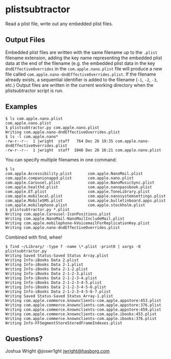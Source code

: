 # plistsubtractor
Read a plist file, write out any embedded plist files.

## Output Files
Embedded plist files are written with the same filename up to the ```.plist``` filename extension, adding the key name representing the embedded plist data at the end of the filename (e.g. the embedded plist data in the key ```dndEffectiveOverrides``` in the ```com.apple.nano.plist``` file will produce a new file called ```com.apple.nano-dndEffectiveOverrides.plist```.  If the filename already exists, a sequential identifier is added to the filename (```-1```, ```-2```, ```-3```, etc.)  Output files are written in the current working directory when the plistsubtractor script is run.

## Examples

```
$ ls com.apple.nano.plist
com.apple.nano.plist
$ plistsubtractor.py com.apple.nano.plist
Writing com.apple.nano-dndEffectiveOverrides.plist
$ ls -l com.apple.nano*
-rw-r--r--  1 jwright  staff   764 Dec 26 19:35 com.apple.nano-dndEffectiveOverrides.plist
-rw-r--r--  1 jwright  staff  1046 Dec 26 16:21 com.apple.nano.plist
```

You can specify multiple filenames in one command:

```
$ ls
com.apple.Accessibility.plist       com.apple.NanoMail.plist            com.apple.companionappd.plist       com.apple.nano.plist
com.apple.Carousel.plist            com.apple.NanoMusicSync.plist       com.apple.healthd.plist             com.apple.nanopassbook.plist
com.apple.ET.plist                  com.apple.ToneLibrary.plist         com.apple.mobilecal.plist           com.apple.nanosystemsettings.plist
com.apple.MobileSMS.plist           com.apple.bulletinboard.apps.plist  com.apple.mobilephone.plist         com.apple.stockholm.plist
$ plistsubtractor.py *.plist
Writing com.apple.Carousel-IconPositions.plist
Writing com.apple.NanoMail-NanoMailIncludeMail.plist
Writing com.apple.mobilephone-kVoicemailForReplicationKey.plist
Writing com.apple.nano-dndEffectiveOverrides.plist
```

Combined with find, whee!

```
$ find ~/Library/ -type f -name \*.plist -print0 | xargs -0 plistsubtractor.py
Writing Saved Status-Saved Status Array.plist
Writing Info-iBooks Data 2.plist
Writing Info-iBooks Data 2-1.plist
Writing Info-iBooks Data 2-1-2.plist
Writing Info-iBooks Data 2-1-2-3.plist
Writing Info-iBooks Data 2-1-2-3-4.plist
Writing Info-iBooks Data 2-1-2-3-4-5.plist
Writing Info-iBooks Data 2-1-2-3-4-5-6.plist
Writing Info-iBooks Data 2-1-2-3-4-5-6-7.plist
Writing Saved Status-Saved Status Array-1.plist
Writing com.apple.commerce.knownclients-com.apple.appstore:453.plist
Writing com.apple.commerce.knownclients-com.apple.appstore:376.plist
Writing com.apple.commerce.knownclients-com.apple.appstore:459.plist
Writing com.apple.commerce.knownclients-com.apple.ibooks:453.plist
Writing com.apple.commerce.knownclients-com.apple.ibooks:376.plist
Writing Info-FFSegmentStoreStoredFrameIndexes.plist
```

## Questions?

Joshua Wright
@joswr1ght
jwright@hasborg.com
